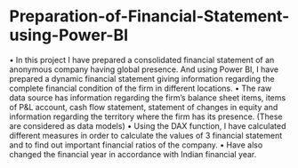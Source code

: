 # Preparation-of-Financial-Statement-using-Power-BI
•	In this project I have prepared a consolidated financial statement of an anonymous company having global presence. And using Power BI, I have prepared a dynamic financial statement giving information regarding the complete financial condition of the firm in different locations.
•	The raw data source has information regarding the firm’s balance sheet items, items of P&L account, cash flow statement, statement of changes in equity and information regarding the territory where the firm has its presence. (These are considered as data models)
•	 Using the DAX function, I have calculated different measures in order to calculate the values of 3 financial statement and to find out important financial ratios of the company.
•	Have also changed the financial year in accordance with Indian financial year.

